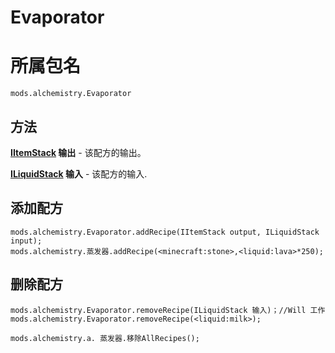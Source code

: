 # Evaporator

# 所属包名
```zenscript
mods.alchemistry.Evaporator
```

## 方法
**[IItemStack](/Vanilla/Items/IItemStack/) 输出** - 该配方的输出。

**[ILiquidStack](/Vanilla/Liquids/ILiquidStack/) 输入** - 该配方的输入.


## 添加配方
```zenscript
mods.alchemistry.Evaporator.addRecipe(IItemStack output, ILiquidStack input);
mods.alchemistry.蒸发器.addRecipe(<minecraft:stone>,<liquid:lava>*250);
```

## 删除配方
```zenscript
mods.alchemistry.Evaporator.removeRecipe(ILiquidStack 输入)；//Will 工作
mods.alchemistry.Evaporator.removeRecipe(<liquid:milk>);

mods.alchemistry.a. 蒸发器.移除AllRecipes();
```
